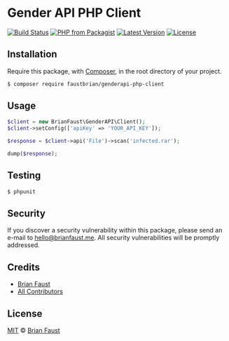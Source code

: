 # Gender API PHP Client

[![Build Status](https://img.shields.io/travis/faustbrian/Gender-PHP-Client/master.svg?style=flat-square)](https://travis-ci.org/faustbrian/Gender-PHP-Client)
[![PHP from Packagist](https://img.shields.io/packagist/php-v/faustbrian/gender-php-client.svg?style=flat-square)]()
[![Latest Version](https://img.shields.io/github/release/faustbrian/Gender-PHP-Client.svg?style=flat-square)](https://github.com/faustbrian/Gender-PHP-Client/releases)
[![License](https://img.shields.io/packagist/l/faustbrian/Gender-PHP-Client.svg?style=flat-square)](https://packagist.org/packages/faustbrian/Gender-PHP-Client)

## Installation

Require this package, with [Composer](https://getcomposer.org/), in the root directory of your project.

```bash
$ composer require faustbrian/genderapi-php-client
```

## Usage

```php
$client = new BrianFaust\GenderAPI\Client();
$client->setConfig(['apiKey' => 'YOUR_API_KEY']);

$response = $client->api('File')->scan('infected.rar');

dump($response);
```

## Testing

``` bash
$ phpunit
```

## Security

If you discover a security vulnerability within this package, please send an e-mail to hello@brianfaust.me. All security vulnerabilities will be promptly addressed.

## Credits

- [Brian Faust](https://github.com/faustbrian)
- [All Contributors](../../contributors)

## License

[MIT](LICENSE) © [Brian Faust](https://brianfaust.me)
